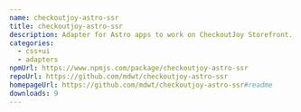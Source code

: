 ```yaml
---
name: checkoutjoy-astro-ssr
title: checkoutjoy-astro-ssr
description: Adapter for Astro apps to work on CheckoutJoy Storefront.
categories:
  - css+ui
  - adapters
npmUrl: https://www.npmjs.com/package/checkoutjoy-astro-ssr
repoUrl: https://github.com/mdwt/checkoutjoy-astro-ssr
homepageUrl: https://github.com/mdwt/checkoutjoy-astro-ssr#readme
downloads: 9
---
```

